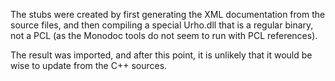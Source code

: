 
The stubs were created by first generating the XML documentation from the source files, 
and then compiling a special Urho.dll that is a regular binary, not a PCL (as the
Monodoc tools do not seem to run with PCL references).

The result was imported, and after this point, it is unlikely that it would be wise
to update from the C++ sources.
